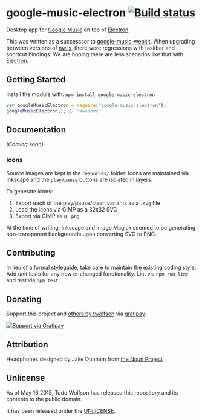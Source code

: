 # google-music-electron [![Build status](https://travis-ci.org/twolfson/google-music-electron.png?branch=master)](https://travis-ci.org/twolfson/google-music-electron)

Desktop app for [Google Music][] on top of [Electron][]

This was written as a successsor to [google-music-webkit][]. When upgrading between versions of [nw.js][], there were regressions with taskbar and shortcut bindings. We are hoping there are less scenarios like that with [Electron][].

[Google Music]: https://play.google.com/music/listen
[Electron]: http://electron.atom.io/
[google-music-webkit]: https://github.com/twolfson/google-music-webkit
[nw.js]: https://github.com/nwjs/nw.js

## Getting Started
Install the module with: `npm install google-music-electron`

```js
var googleMusicElectron = require('google-music-electron');
googleMusicElectron(); // 'awesome'
```

## Documentation
_(Coming soon)_

### Icons
Source images are kept in the `resources/` folder. Icons are maintained via Inkscape and the `play/pause` buttons are isolated in layers.

To generate icons:

1. Export each of the play/pause/clean variants as a `.svg` file
2. Load the icons via GIMP as a 32x32 SVG
3. Export via GIMP as a `.png`

At the time of writing, Inkscape and Image Magick seemed to be generating non-transparent backgrounds upon converting SVG to PNG.

## Contributing
In lieu of a formal styleguide, take care to maintain the existing coding style. Add unit tests for any new or changed functionality. Lint via `npm run lint` and test via `npm test`.

## Donating
Support this project and [others by twolfson][gratipay] via [gratipay][].

[![Support via Gratipay][gratipay-badge]][gratipay]

[gratipay-badge]: https://cdn.rawgit.com/gratipay/gratipay-badge/2.x.x/dist/gratipay.png
[gratipay]: https://www.gratipay.com/twolfson/

## Attribution
Headphones designed by Jake Dunham from [the Noun Project][headphones-icon]

[headphones-icon]: http://thenounproject.com/term/headphones/16097/

## Unlicense
As of May 16 2015, Todd Wolfson has released this repository and its contents to the public domain.

It has been released under the [UNLICENSE][].

[UNLICENSE]: UNLICENSE
